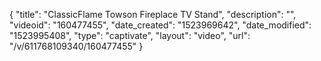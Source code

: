 {
    "title": "ClassicFlame Towson Fireplace TV Stand",
    "description": "",
    "videoid": "160477455",
    "date_created": "1523969642",
    "date_modified": "1523995408",
    "type": "captivate",
    "layout": "video",
    "url": "\/v\/611768109340\/160477455"
}